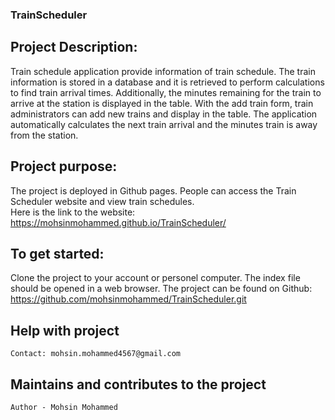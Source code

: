 ### TrainScheduler

## Project Description:

Train schedule application provide information of train schedule. The train information is stored in a database and it is retrieved to perform calculations to find train arrival times. Additionally, the minutes remaining for the train to arrive at the station is displayed in the table. With the add train form, train administrators can add new trains and display in the table. The application automatically calculates the next train arrival and the minutes train is away from the station.
 
## Project purpose:
The project is deployed in Github pages. People can access the Train Scheduler website and view train schedules.  
    Here is the link to the website: https://mohsinmohammed.github.io/TrainScheduler/

## To get started:
Clone the project to your account or personel computer. The index file should be opened in a web browser. 
The project can be found on Github: https://github.com/mohsinmohammed/TrainScheduler.git

## Help with project
    Contact: mohsin.mohammed4567@gmail.com

## Maintains and contributes to the project
    Author - Mohsin Mohammed